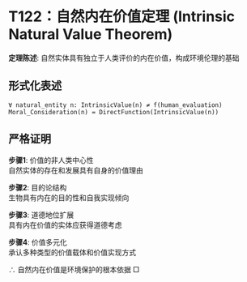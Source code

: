 # T122：自然内在价值定理 (Intrinsic Natural Value Theorem)  

**定理陈述**: 自然实体具有独立于人类评价的内在价值，构成环境伦理的基础  

## 形式化表述  
```
∀ natural_entity n: IntrinsicValue(n) ≠ f(human_evaluation)  
Moral_Consideration(n) = DirectFunction(IntrinsicValue(n))  
```

## 严格证明  

**步骤1**: 价值的非人类中心性  
自然实体的存在和发展具有自身的价值理由  

**步骤2**: 目的论结构  
生物具有内在的目的性和自我实现倾向  

**步骤3**: 道德地位扩展  
具有内在价值的实体应获得道德考虑  

**步骤4**: 价值多元化  
承认多种类型的价值载体和价值实现方式  

∴ 自然内在价值是环境保护的根本依据 □  